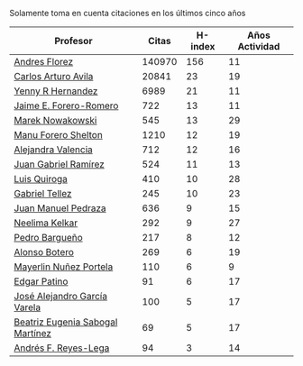 Solamente toma en cuenta citaciones en los últimos cinco años

Profesor | Citas | H-index | Años Actividad |
----  | ----- | --- | --- |
[Andres Florez](https://scholar.google.com.co/citations?user=SUG6ga0AAAAJ&hl=en) |140970| 156 |  11 | 
[Carlos Arturo Avila](https://scholar.google.com.co/citations?user=jitNa1QAAAAJ&hl=en)| 20841 | 23 | 19 |
[Yenny R Hernandez](https://scholar.google.com.co/citations?user=KXWwfMMAAAAJ&hl=en) | 6989 | 21 | 11 | 
[Jaime E. Forero-Romero](https://scholar.google.com.co/citations?user=TLTK6WgAAAAJ&hl=en) | 722 | 13 | 11 |
[Marek Nowakowski](https://scholar.google.com.co/citations?user=ctFaBNQAAAAJ&hl=en) | 545 | 13 | 29 |
[Manu Forero Shelton](https://scholar.google.com.co/citations?user=0_jvORsAAAAJ&hl=en) | 1210 | 12 | 19 |
[Alejandra Valencia](https://scholar.google.com.co/citations?user=7Fa-MFYAAAAJ&hl=en) | 712 | 12 | 16 |
[Juan Gabriel Ramírez](https://scholar.google.com.co/citations?user=q0NfAgEAAAAJ&hl=en) | 524 | 11 | 13 |
[Luis Quiroga](https://scholar.google.com.co/citations?user=PPvfyVwAAAAJ&hl=en) | 410 | 10 | 28 |
[Gabriel Tellez](https://scholar.google.com.co/citations?user=1JHuoIAAAAAJ&hl=en) | 245 | 10 | 23 |
[Juan Manuel Pedraza](https://scholar.google.com.co/citations?user=x8-YWMsAAAAJ&hl=en) | 636 | 9 | 15 |
[Neelima Kelkar](https://scholar.google.com.co/citations?user=BMxIj5AAAAAJ&hl=en) | 292 | 9 | 27 |
[Pedro Bargueño](https://scholar.google.com.co/citations?user=euepDO8AAAAJ&hl=en) | 217 | 8 | 12 |
[Alonso Botero](https://scholar.google.com.co/citations?user=e06A7mUAAAAJ&hl=en) | 269 | 6 | 19 |
[Mayerlin Nuñez Portela](https://scholar.google.com.co/citations?user=znFnm4wAAAAJ&hl=en) | 110 | 6 | 9 |
[Edgar Patino](https://scholar.google.com.co/citations?user=bx4dJNgAAAAJ&hl=en) | 91 | 6 | 17 | 
[José Alejandro García Varela](https://scholar.google.com.co/citations?user=iA0H5dgAAAAJ&hl=en) | 100 | 5 | 17 |
[Beatriz Eugenia Sabogal Martínez](https://scholar.google.com.co/citations?user=T-0RjQYAAAAJ&hl=en) | 69 | 5 | 17 |
[Andrés F. Reyes-Lega](https://scholar.google.com.co/citations?user=04V0g64AAAAJ&hl=en) | 94 | 3 | 14 | 



